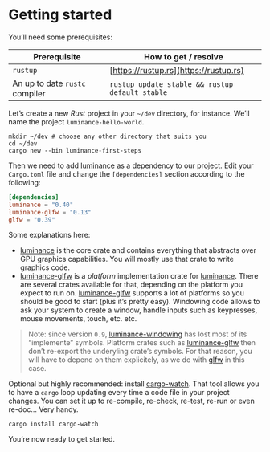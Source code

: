# Getting started

You’ll need some prerequisites:

| Prerequisite                   | How to get / resolve                            |
| ------------------------------ | ----------------------------------------------- |
| `rustup`                       | [https://rustup.rs](https://rustup.rs)          |
| An up to date `rustc` compiler | `rustup update stable && rustup default stable` |

Let’s create a new _Rust_ project in your `~/dev` directory, for instance. We’ll name the project
`luminance-hello-world`.

```
mkdir ~/dev # choose any other directory that suits you
cd ~/dev
cargo new --bin luminance-first-steps
```

Then we need to add [luminance] as a dependency to our project. Edit your `Cargo.toml` file and
change the `[dependencies]` section according to the following:

```toml
[dependencies]
luminance = "0.40"
luminance-glfw = "0.13"
glfw = "0.39"
```

Some explanations here:

- [luminance] is the core crate and contains everything that abstracts over GPU graphics
  capabilities. You will mostly use that crate to write graphics code.
- [luminance-glfw] is a _platform_ implementation crate for [luminance]. There are several crates
  available for that, depending on the platform you expect to run on. [luminance-glfw] supports a
  lot of platforms so you should be good to start (plus it’s pretty easy). Windowing code allows
  to ask your system to create a window, handle inputs such as keypresses, mouse movements, touch,
  etc. etc.

> Note: since version `0.9`, [luminance-windowing] has lost most of its “implemente” symbols.
> Platform crates such as [luminance-glfw] then don’t re-export the underyling crate’s symbols.
> For that reason, you will have to depend on them explicitely, as we do with [glfw] in this case.

Optional but highly recommended: install [cargo-watch]. That tool allows you to have a `cargo`
loop updating every time a code file in your project changes. You can set it up to re-compile,
re-check, re-test, re-run or even re-doc… Very handy.

```
cargo install cargo-watch
```

You’re now ready to get started.

[luminance]: https://crates.io/crates/luminance
[luminance-glfw]: https://crates.io/crates/luminance-glfw
[luminance-windowing]: https://crates.io/crates/luminance-glfw
[glfw]: https://crates.io/crates/glfw
[cargo-watch]: https://crates.io/crates/cargo-watch
[double buffering]: https://en.wikipedia.org/wiki/Multiple_buffering
[`Surface::poll_events`]: https://docs.rs/luminance-windowing/latest/luminance_windowing/trait.Surface.html#tymethod.poll_events
[`Surface::swap_buffers`]: https://docs.rs/luminance-windowing/latest/luminance_windowing/trait.Surface.html#tymethod.swap_buffers
[`Framebuffer`]: https://docs.rs/luminance/latest/luminance/framebuffer/struct.Framebuffer.html
[`Surface::back_buffer`]: https://docs.rs/luminance-windowing/latest/luminance_windowing/trait.Surface.html#method.back_buffer
[`GraphicsContext`]: https://docs.rs/luminance/latest/luminance/context/trait.GraphicsContext.html
[`Instant`]: https://doc.rust-lang.org/std/time/struct.Instant.html
[`Builder`]: https://docs.rs/luminance/latest/luminance/pipeline/struct.Builder.html
[`Builder::pipeline`]: https://docs.rs/luminance/latest/luminance/pipeline/struct.Builder.html#method.pipeline
[AST]: https://en.wikipedia.org/wiki/Abstract_syntax_tree
